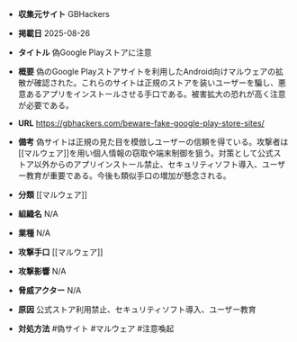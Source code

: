 - **収集元サイト**
GBHackers

- **掲載日**
2025-08-26

- **タイトル**
偽Google Playストアに注意

- **概要**
偽のGoogle Playストアサイトを利用したAndroid向けマルウェアの拡散が確認された。これらのサイトは正規のストアを装いユーザーを騙し、悪意あるアプリをインストールさせる手口である。被害拡大の恐れが高く注意が必要である。

- **URL**
https://gbhackers.com/beware-fake-google-play-store-sites/

- **備考**
偽サイトは正規の見た目を模倣しユーザーの信頼を得ている。攻撃者は[[マルウェア]]を用い個人情報の窃取や端末制御を狙う。対策として公式ストア以外からのアプリインストール禁止、セキュリティソフト導入、ユーザー教育が重要である。今後も類似手口の増加が懸念される。

- **分類**
[[マルウェア]]

- **組織名**
N/A

- **業種**
N/A

- **攻撃手口**
[[マルウェア]]

- **攻撃影響**
N/A

- **脅威アクター**
N/A

- **原因**
公式ストア利用禁止、セキュリティソフト導入、ユーザー教育

- **対処方法**
#偽サイト #マルウェア #注意喚起
